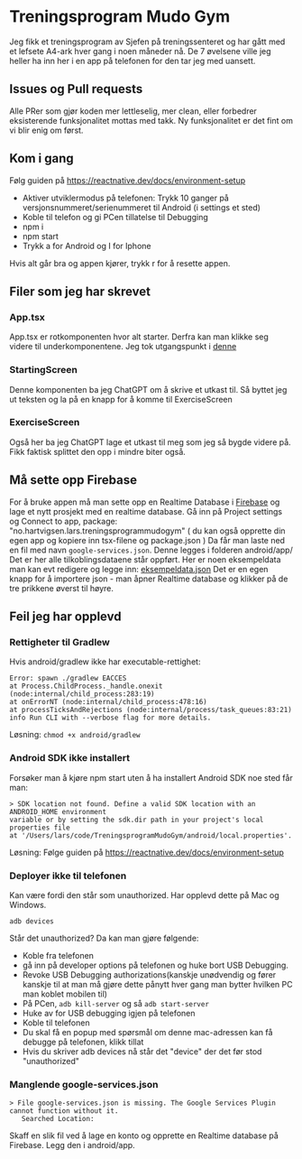 # Treningsprogram Mudo Gym

Jeg fikk et treningsprogram av Sjefen på treningssenteret og har gått med et lefsete A4-ark hver gang i noen måneder nå.
De 7 øvelsene ville jeg heller ha inn her i en app på telefonen for den tar jeg med uansett.

## Issues og Pull requests

Alle PRer som gjør koden mer lettleselig, mer clean, eller forbedrer eksisterende funksjonalitet mottas med takk.
Ny funksjonalitet er det fint om vi blir enig om først.

## Kom i gang

Følg guiden på https://reactnative.dev/docs/environment-setup

- Aktiver utviklermodus på telefonen: Trykk 10 ganger på versjonsnummeret/serienummeret til Android (i settings et sted)
- Koble til telefon og gi PCen tillatelse til Debugging
- npm i
- npm start
- Trykk a for Android og I for Iphone

Hvis alt går bra og appen kjører, trykk r for å resette appen.

## Filer som jeg har skrevet

### App.tsx

App.tsx er rotkomponenten hvor alt starter. Derfra kan man klikke seg videre til underkomponentene. Jeg tok utgangspunkt i [denne](https://github.com/lhartvik/reggieGlobomantics/blob/master/App.js)

### StartingScreen

Denne komponenten ba jeg ChatGPT om å skrive et utkast til. Så byttet jeg ut teksten og la på en knapp for å komme til ExerciseScreen

### ExerciseScreen

Også her ba jeg ChatGPT lage et utkast til meg som jeg så bygde videre på. Fikk faktisk splittet den opp i mindre biter også.

## Må sette opp Firebase

For å bruke appen må man sette opp en Realtime Database i [Firebase](https://firebase.google.com/) og lage et nytt prosjekt med en realtime database.
Gå inn på Project settings og Connect to app, package: "no.hartvigsen.lars.treningsprogrammudogym" 
( du kan også opprette din egen app og kopiere inn tsx-filene og package.json )
Da får man laste ned en fil med navn `google-services.json`. Denne legges i folderen android/app/
Det er her alle tilkoblingsdataene står oppført.
Her er noen eksempeldata man kan evt redigere og legge inn: [eksempeldata.json](./app/db/eksempeldata.json)
Det er en egen knapp for å importere json - man åpner Realtime database og klikker på de tre prikkene øverst til høyre. 

## Feil jeg har opplevd

### Rettigheter til Gradlew

Hvis android/gradlew ikke har executable-rettighet:

```
Error: spawn ./gradlew EACCES
at Process.ChildProcess._handle.onexit (node:internal/child_process:283:19)
at onErrorNT (node:internal/child_process:478:16)
at processTicksAndRejections (node:internal/process/task_queues:83:21)
info Run CLI with --verbose flag for more details.
```

Løsning:
`chmod +x android/gradlew`

### Android SDK ikke installert

Forsøker man å kjøre npm start uten å ha installert Android SDK noe sted får man:

```
> SDK location not found. Define a valid SDK location with an ANDROID_HOME environment
variable or by setting the sdk.dir path in your project's local properties file
at '/Users/lars/code/TreningsprogramMudoGym/android/local.properties'.
```

Løsning: Følge guiden på https://reactnative.dev/docs/environment-setup

### Deployer ikke til telefonen

Kan være fordi den står som unauthorized. Har opplevd dette på Mac og Windows.

```
adb devices
```

Står det unauthorized? Da kan man gjøre følgende:

- Koble fra telefonen
- gå inn på developer options på telefonen og huke bort USB Debugging.
- Revoke USB Debugging authorizations(kanskje unødvendig og fører kanskje til at man må gjøre dette pånytt hver gang man bytter hvilken PC man koblet mobilen til)
- På PCen, `adb kill-server` og så `adb start-server`
- Huke av for USB debugging igjen på telefonen
- Koble til telefonen
- Du skal få en popup med spørsmål om denne mac-adressen kan få debugge på telefonen, klikk tillat
- Hvis du skriver adb devices nå står det "device" der det før stod "unauthorized"

### Manglende google-services.json

```
> File google-services.json is missing. The Google Services Plugin cannot function without it.
   Searched Location:
```

Skaff en slik fil ved å lage en konto og opprette en Realtime database på Firebase.
Legg den i android/app.

